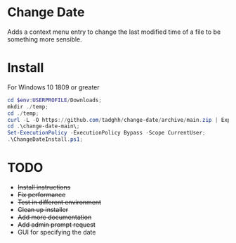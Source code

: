 # Change Date

Adds a context menu entry to change the last modified time of a file to be something more sensible.

# Install

For Windows 10 1809 or greater

```powershell
cd $env:USERPROFILE/Downloads;
mkdir ./temp;
cd ./temp;
curl -L -O https://github.com/tadghh/change-date/archive/main.zip | Expand-Archive -DestinationPath .\ -Force;
cd .\change-date-main\;
Set-ExecutionPolicy -ExecutionPolicy Bypass -Scope CurrentUser;
.\ChangeDateInstall.ps1;

```

# TODO

- ~~Install instructions~~
- ~~Fix performance~~
- ~~Test in different environment~~
- ~~Clean up installer~~
- ~~Add more documentation~~
- ~~Add admin prompt request~~
- GUI for specifying the date

